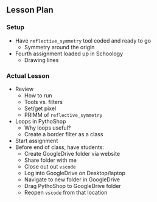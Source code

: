 ## Lesson Plan

### Setup

- Have `reflective_symmetry` tool coded and ready to go
    - Symmetry around the origin
- Fourth assignment loaded up in Schoology
    - Drawing lines

### Actual Lesson

- Review
    - How to run
    - Tools vs. filters
    - Set/get pixel
    - PRIMM of `reflective_symmetry`
- Loops in PythoShop
    - Why loops useful?
    - Create a border filter as a class
- Start assignment
- Before end of class, have students:
    - Create GoogleDrive folder via website
    - Share folder with me
    - Close out out `vscode`
    - Log into GoogleDrive on Desktop/laptop
    - Navigate to new folder in GoogleDrive
    - Drag PythoShop to GoogleDrive folder
    - Reopen `vscode` from that location 
